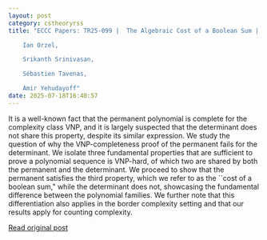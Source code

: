 ```yaml
---
layout: post
category: cstheoryrss
title: "ECCC Papers: TR25-099 |  The Algebraic Cost of a Boolean Sum | 

	Ian Orzel, 

	Srikanth Srinivasan, 

	Sébastien Tavenas, 

	Amir Yehudayoff"
date: 2025-07-18T16:40:57
---
```


It is a well-known fact that the permanent polynomial is complete for the complexity class VNP, and it is largely suspected that the determinant does not share this property, despite its similar expression.
We study the question of why the VNP-completeness proof of the permanent fails for the determinant.
We isolate three fundamental properties that are sufficient to prove a polynomial sequence is VNP-hard, of which two are shared by both the permanent and the determinant.
We proceed to show that the permanent satisfies the third property, which we refer to as the ``cost of a boolean sum," while the determinant does not, showcasing the fundamental difference between the polynomial families.
We further note that this differentiation also applies in the border complexity setting and that our results apply for counting complexity.

[Read original post](https://eccc.weizmann.ac.il/report/2025/099)
